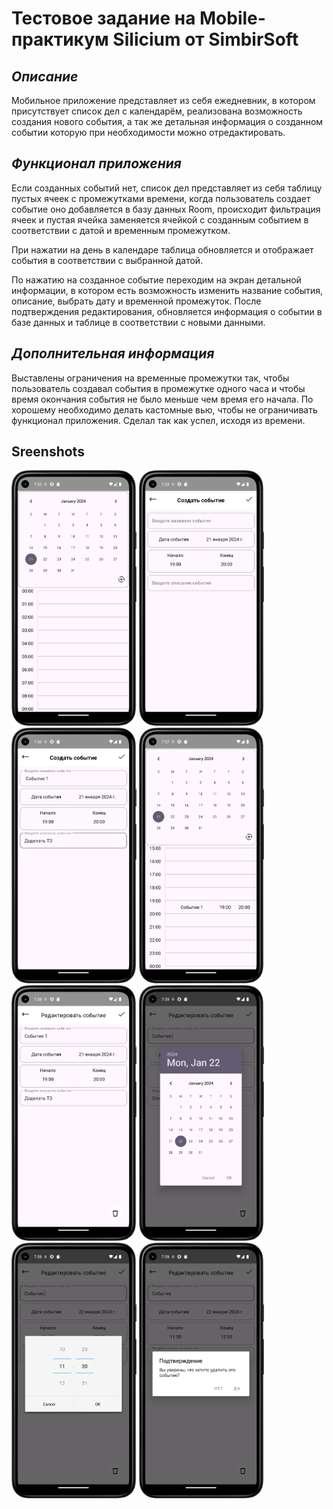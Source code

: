 # Тестовое задание на Mobile-практикум Silicium от SimbirSoft
## _Описание_
Мобильное приложение представляет из себя ежедневник, в котором присутствует список дел с календарём, реализована возможность создания нового события, а так же детальная информация о созданном событии которую при необходимости можно отредактировать.

## _Функционал приложения_
Если созданных событий нет, список дел представляет из себя таблицу пустых ячеек с промежутками времени, когда пользователь создает событие оно добавляется в базу данных Room, происходит фильтрация ячеек и пустая ячейка заменяется ячейкой с созданным событием в соответствии с датой и временным промежутком.

При нажатии на день в календаре таблица обновляется и отображает события в соответствии с выбранной датой.

По нажатию на созданное событие переходим на экран детальной информации, в котором есть возможность изменить название события, описание, выбрать дату и временной промежуток. После подтверждения редактирования, обновляется информация о событии в базе данных и таблице в соответствии с новыми данными.

## _Дополнительная информация_
Выставлены ограничения на временные промежутки так, чтобы пользователь создавал события в промежутке одного часа и чтобы время окончания события не было меньше чем время его начала.
По хорошему необходимо делать кастомные вью, чтобы не ограничивать функционал приложения. Сделал так как успел, исходя из времени.

## Sreenshots
<img src="app/src/main/screenshots/screenshot_1.png" width="200" alt="Скриншот 1">
<img src="app/src/main/screenshots/screenshot_2.png" width="200" alt="Скриншот 2">
<img src="app/src/main/screenshots/screenshot_3.png" width="200" alt="Скриншот 3">
<img src="app/src/main/screenshots/screenshot_4.png" width="200" alt="Скриншот 4">
<img src="app/src/main/screenshots/screenshot_5.png" width="200" alt="Скриншот 5">
<img src="app/src/main/screenshots/screenshot_6.png" width="200" alt="Скриншот 6">
<img src="app/src/main/screenshots/screenshot_7.png" width="200" alt="Скриншот 7">
<img src="app/src/main/screenshots/screenshot_8.png" width="200" alt="Скриншот 8">
